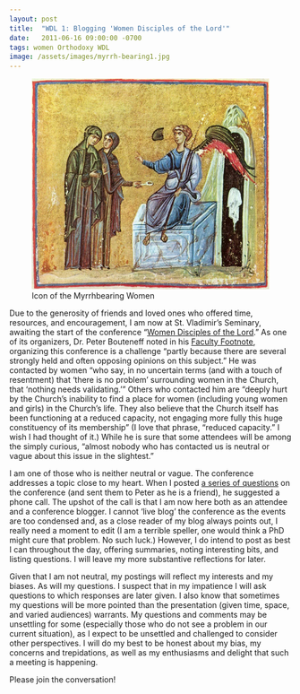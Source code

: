```yaml
---
layout: post
title:  "WDL 1: Blogging 'Women Disciples of the Lord'"
date:   2011-06-16 09:00:00 -0700
tags: women Orthodoxy WDL
image: /assets/images/myrrh-bearing1.jpg
---
```

<figure class="image"><img alt="Icon of the Myrrhbearing Women" src="/assets/images/myrrh-bearing1.jpg" /><span>Icon of the Myrrhbearing Women</span></figure>
<p>Due to the generosity of friends and loved ones who offered time, resources, and encouragement, I am now at St. Vladimir’s Seminary, awaiting the start of the conference “<a href="http://www.svots.edu/events/women-disciples-lord-annual-summer-conference-2011" target="_blank">Women Disciples of the Lord</a>.” As one of its organizers, Dr. Peter Bouteneff noted in his <a href="http://www.svots.edu/headlines/women-orthodox-church-here-and-now" target="_blank">Faculty Footnote</a>, organizing this conference is a challenge “partly because there are several strongly held and often opposing opinions on this subject.” He was contacted by women “who say, in no uncertain terms (and with a touch of resentment) that ‘there is no problem’ surrounding women in the Church, that ‘nothing needs validating.’” Others who contacted him are “deeply hurt by the Church’s inability to find a place for women (including young women and girls) in the Church’s life. They also believe that the Church itself has been functioning at a reduced capacity, not engaging more fully this huge constituency of its membership” (I love that phrase, “reduced capacity.” I wish I had thought of it.) While he is sure that some attendees will be among the simply curious, “almost nobody who has contacted us is neutral or vague about this issue in the slightest.”</p>
<p>I am one of those who is neither neutral or vague. The conference addresses a topic close to my heart. When I posted <a href="../../../node/130/index.html">a series of questions</a> on the conference (and sent them to Peter as he is a friend), he suggested a phone call. The upshot of the call is that I am now here both as an attendee and a conference blogger. I cannot ‘live blog’ the conference as the events are too condensed and, as a close reader of my blog always points out, I really need a moment to edit (I am a terrible speller, one would think a PhD might cure that problem. No such luck.) However, I do intend to post as best I can throughout the day, offering summaries, noting interesting bits, and listing questions. I will leave my more substantive reflections for later.</p>
<p>Given that I am not neutral, my postings will reflect my interests and my biases. As will my questions. I suspect that in my impatience I will ask questions to which responses are later given. I also know that sometimes my questions will be more pointed than the presentation (given time, space, and varied audiences) warrants. My questions and comments may be unsettling for some (especially those who do not see a problem in our current situation), as I expect to be unsettled and challenged to consider other perspectives. I will do my best to be honest about my bias, my concerns and trepidations, as well as my enthusiasms and delight that such a meeting is happening.</p>
<p>Please join the conversation!</p>
